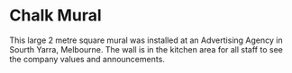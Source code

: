 # Chalk Mural

This large 2 metre square mural was installed at an Advertising Agency in Sourth Yarra, Melbourne.
The wall is in the kitchen area for all staff to see the company values and announcements. 